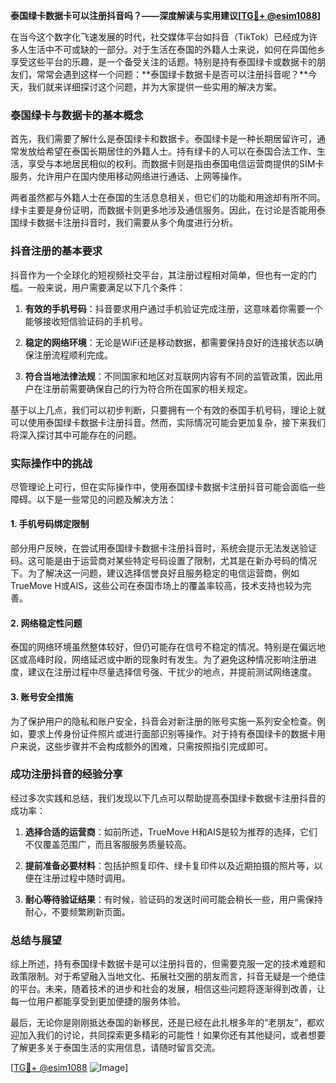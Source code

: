 **泰国绿卡数据卡可以注册抖音吗？——深度解读与实用建议[[TG💪+ @esim1088](https://t.me/s/esim1088)]**

在当今这个数字化飞速发展的时代，社交媒体平台如抖音（TikTok）已经成为许多人生活中不可或缺的一部分。对于生活在泰国的外籍人士来说，如何在异国他乡享受这些平台的乐趣，是一个备受关注的话题。特别是持有泰国绿卡或数据卡的朋友们，常常会遇到这样一个问题：**泰国绿卡数据卡是否可以注册抖音呢？**今天，我们就来详细探讨这个问题，并为大家提供一些实用的解决方案。

### 泰国绿卡与数据卡的基本概念

首先，我们需要了解什么是泰国绿卡和数据卡。泰国绿卡是一种长期居留许可，通常发放给希望在泰国长期居住的外籍人士。持有绿卡的人可以在泰国合法工作、生活，享受与本地居民相似的权利。而数据卡则是指由泰国电信运营商提供的SIM卡服务，允许用户在国内使用移动网络进行通话、上网等操作。

两者虽然都与外籍人士在泰国的生活息息相关，但它们的功能和用途却有所不同。绿卡主要是身份证明，而数据卡则更多地涉及通信服务。因此，在讨论是否能用泰国绿卡数据卡注册抖音时，我们需要从多个角度进行分析。

### 抖音注册的基本要求

抖音作为一个全球化的短视频社交平台，其注册过程相对简单，但也有一定的门槛。一般来说，用户需要满足以下几个条件：

1. **有效的手机号码**：抖音要求用户通过手机验证完成注册，这意味着你需要一个能够接收短信验证码的手机号。
   
2. **稳定的网络环境**：无论是WiFi还是移动数据，都需要保持良好的连接状态以确保注册流程顺利完成。

3. **符合当地法律法规**：不同国家和地区对互联网内容有不同的监管政策，因此用户在注册前需要确保自己的行为符合所在国家的相关规定。

基于以上几点，我们可以初步判断，只要拥有一个有效的泰国手机号码，理论上就可以使用泰国绿卡数据卡注册抖音。然而，实际情况可能会更加复杂，接下来我们将深入探讨其中可能存在的问题。

### 实际操作中的挑战

尽管理论上可行，但在实际操作中，使用泰国绿卡数据卡注册抖音可能会面临一些障碍。以下是一些常见的问题及解决方法：

#### 1. 手机号码绑定限制

部分用户反映，在尝试用泰国绿卡数据卡注册抖音时，系统会提示无法发送验证码。这可能是由于运营商对某些特定号码设置了限制，尤其是在新办号码的情况下。为了解决这一问题，建议选择信誉良好且服务稳定的电信运营商，例如TrueMove H或AIS，这些公司在泰国市场上的覆盖率较高，技术支持也较为完善。

#### 2. 网络稳定性问题

泰国的网络环境虽然整体较好，但仍可能存在信号不稳定的情况。特别是在偏远地区或高峰时段，网络延迟或中断的现象时有发生。为了避免这种情况影响注册进度，建议在注册过程中尽量选择信号强、干扰少的地点，并提前测试网络速度。

#### 3. 账号安全措施

为了保护用户的隐私和账户安全，抖音会对新注册的账号实施一系列安全检查。例如，要求上传身份证件照片或进行面部识别等操作。对于持有泰国绿卡的数据卡用户来说，这些步骤并不会构成额外的困难，只需按照指引完成即可。

### 成功注册抖音的经验分享

经过多次实践和总结，我们发现以下几点可以帮助提高泰国绿卡数据卡注册抖音的成功率：

1. **选择合适的运营商**：如前所述，TrueMove H和AIS是较为推荐的选择，它们不仅覆盖范围广，而且客服服务质量较高。
   
2. **提前准备必要材料**：包括护照复印件、绿卡复印件以及近期拍摄的照片等，以便在注册过程中随时调用。

3. **耐心等待验证结果**：有时候，验证码的发送时间可能会稍长一些，用户需保持耐心，不要频繁刷新页面。

### 总结与展望

综上所述，持有泰国绿卡数据卡是可以注册抖音的，但需要克服一定的技术难题和政策限制。对于希望融入当地文化、拓展社交圈的朋友而言，抖音无疑是一个绝佳的平台。未来，随着技术的进步和社会的发展，相信这些问题将逐渐得到改善，让每一位用户都能享受到更加便捷的服务体验。

最后，无论你是刚刚抵达泰国的新移民，还是已经在此扎根多年的“老朋友”，都欢迎加入我们的讨论，共同探索更多精彩的可能性！如果你还有其他疑问，或者想要了解更多关于泰国生活的实用信息，请随时留言交流。

[[TG💪+ @esim1088](https://t.me/s/esim1088) ![Image](https://i.postimg.cc/4NQfJmqS/Snipaste-2025-05-13-00-14-12.png)]